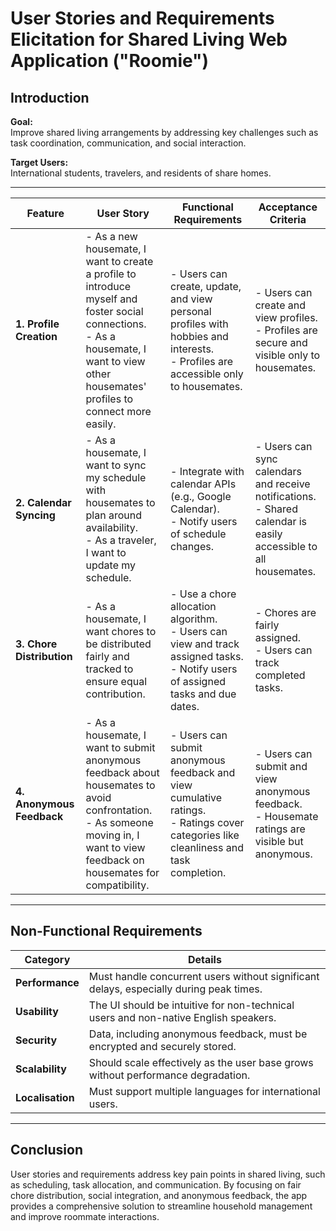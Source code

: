 # User Stories and Requirements Elicitation for Shared Living Web Application ("Roomie")

## Introduction

**Goal:**  
Improve shared living arrangements by addressing key challenges such as task coordination, communication, and social interaction.

**Target Users:**  
International students, travelers, and residents of share homes.

---

| **Feature**            | **User Story**                                                                                                                                       | **Functional Requirements**                                                                                                               | **Acceptance Criteria**                                                                                                        |
|------------------------|------------------------------------------------------------------------------------------------------------------------------------------------------|------------------------------------------------------------------------------------------------------------------------------------------|-------------------------------------------------------------------------------------------------------------------------------|
| **1. Profile Creation** | - As a new housemate, I want to create a profile to introduce myself and foster social connections.<br>- As a housemate, I want to view other housemates' profiles to connect more easily. | - Users can create, update, and view personal profiles with hobbies and interests.<br>- Profiles are accessible only to housemates.       | - Users can create and view profiles.<br>- Profiles are secure and visible only to housemates.                                 |
| **2. Calendar Syncing** | - As a housemate, I want to sync my schedule with housemates to plan around availability.<br>- As a traveler, I want to update my schedule.            | - Integrate with calendar APIs (e.g., Google Calendar).<br>- Notify users of schedule changes.                                            | - Users can sync calendars and receive notifications.<br>- Shared calendar is easily accessible to all housemates.             |
| **3. Chore Distribution** | - As a housemate, I want chores to be distributed fairly and tracked to ensure equal contribution.                                                  | - Use a chore allocation algorithm.<br>- Users can view and track assigned tasks.<br>- Notify users of assigned tasks and due dates.      | - Chores are fairly assigned.<br>- Users can track completed tasks.                                                            |
| **4. Anonymous Feedback** | - As a housemate, I want to submit anonymous feedback about housemates to avoid confrontation.<br>- As someone moving in, I want to view feedback on housemates for compatibility.  | - Users can submit anonymous feedback and view cumulative ratings.<br>- Ratings cover categories like cleanliness and task completion.    | - Users can submit and view anonymous feedback.<br>- Housemate ratings are visible but anonymous.                              |

---

## Non-Functional Requirements

| **Category**    | **Details**                                                                                           |
|-----------------|-------------------------------------------------------------------------------------------------------|
| **Performance** | Must handle concurrent users without significant delays, especially during peak times.                 |
| **Usability**   | The UI should be intuitive for non-technical users and non-native English speakers.                    |
| **Security**    | Data, including anonymous feedback, must be encrypted and securely stored.                             |
| **Scalability** | Should scale effectively as the user base grows without performance degradation.                       |
| **Localisation**| Must support multiple languages for international users.                                               |

---

## Conclusion

User stories and requirements address key pain points in shared living, such as scheduling, task allocation, and communication. By focusing on fair chore distribution, social integration, and anonymous feedback, the app provides a comprehensive solution to streamline household management and improve roommate interactions.
